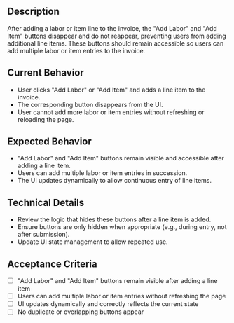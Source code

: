 ## Description

After adding a labor or item line to the invoice, the "Add Labor" and "Add Item" buttons disappear and do not reappear, preventing users from adding additional line items. These buttons should remain accessible so users can add multiple labor or item entries to the invoice.

## Current Behavior

- User clicks "Add Labor" or "Add Item" and adds a line item to the invoice.
- The corresponding button disappears from the UI.
- User cannot add more labor or item entries without refreshing or reloading the page.

## Expected Behavior

- "Add Labor" and "Add Item" buttons remain visible and accessible after adding a line item.
- Users can add multiple labor or item entries in succession.
- The UI updates dynamically to allow continuous entry of line items.

## Technical Details

- Review the logic that hides these buttons after a line item is added.
- Ensure buttons are only hidden when appropriate (e.g., during entry, not after submission).
- Update UI state management to allow repeated use.

## Acceptance Criteria

- [ ] "Add Labor" and "Add Item" buttons remain visible after adding a line item
- [ ] Users can add multiple labor or item entries without refreshing the page
- [ ] UI updates dynamically and correctly reflects the current state
- [ ] No duplicate or overlapping buttons appear